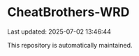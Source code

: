 # CheatBrothers-WRD

Last updated: 2025-07-02 13:46:44

This repository is automatically maintained.
